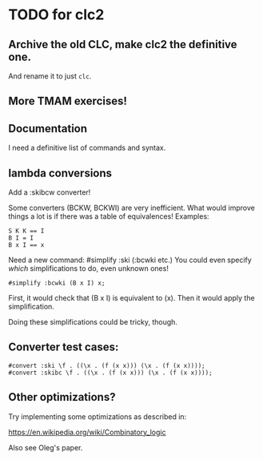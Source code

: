 # TODO for clc2

## Archive the old CLC, make clc2 the definitive one.

And rename it to just `clc`.

## More TMAM exercises!

## Documentation

I need a definitive list of commands and syntax.

## lambda conversions

Add a :skibcw converter!

Some converters (BCKW, BCKWI) are very inefficient.
What would improve things a lot is if there was a table of equivalences!
Examples:

```
S K K == I
B I = I
B x I == x
```

Need a new command: #simplify :ski (:bcwki etc.)
You could even specify _which_ simplifications to do,
even unknown ones!

```
#simplify :bcwki (B x I) x;
```

First, it would check that (B x I) is equivalent to (x).
Then it would apply the simplification.

Doing these simplifications could be tricky, though.

## Converter test cases:

```
#convert :ski \f . ((\x . (f (x x))) (\x . (f (x x))));
#convert :skibc \f . ((\x . (f (x x))) (\x . (f (x x))));
```

## Other optimizations?

Try implementing some optimizations as described in:

https://en.wikipedia.org/wiki/Combinatory_logic

Also see Oleg's paper.

